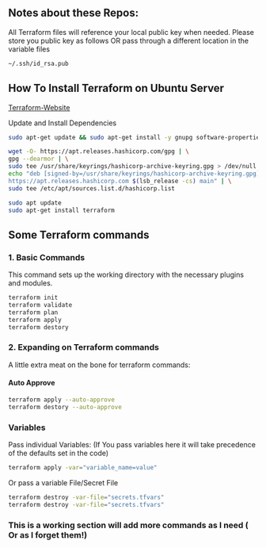 ## Notes about these Repos:

All Terraform files will reference your local public key when needed. Please store you public key as follows OR pass through a different location in the variable files
```bash
~/.ssh/id_rsa.pub
```
## How To Install Terraform on Ubuntu Server

[Terraform-Website]("https://developer.hashicorp.com/terraform/tutorials/aws-get-started/install-cli")

Update and Install Dependencies
```bash
sudo apt-get update && sudo apt-get install -y gnupg software-properties-common

wget -O- https://apt.releases.hashicorp.com/gpg | \
gpg --dearmor | \
sudo tee /usr/share/keyrings/hashicorp-archive-keyring.gpg > /dev/null
echo "deb [signed-by=/usr/share/keyrings/hashicorp-archive-keyring.gpg] \
https://apt.releases.hashicorp.com $(lsb_release -cs) main" | \
sudo tee /etc/apt/sources.list.d/hashicorp.list

sudo apt update
sudo apt-get install terraform

```

## Some Terraform commands

### 1. Basic Commands

This command sets up the working directory with the necessary plugins and modules.
```bash
terraform init
terraform validate
terraform plan
terraform apply
terraform destory
```
### 2. Expanding on Terraform commands
A little extra meat on the bone for terraform commands:

#### Auto Approve

```bash
terraform apply --auto-approve
terraform destory --auto-approve
```

### Variables
Pass individual Variables: (If You pass variables here it will take precedence of the defaults set in the code)
```bash
terraform apply -var="variable_name=value"
```
Or pass a variable File/Secret File
```bash
terraform destroy -var-file="secrets.tfvars"
terraform destroy -var-file="secrets.tfvars"
```

### This is a working section will add more commands as I need ( Or as I forget them!)

